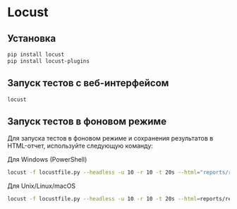 # Locust

## Установка

```bash
pip install locust
pip install locust-plugins

```

## Запуск тестов с веб-интерфейсом

```bash
locust
```

## Запуск тестов в фоновом режиме

Для запуска тестов в фоновом режиме и сохранения результатов в HTML-отчет, используйте следующую команду:

Для Windows (PowerShell)

```bash
locust -f locustfile.py --headless -u 10 -r 10 -t 20s --html="reports/report_$(Get-Date -Format "yyyyMMdd_HHmmss").html"
```

Для Unix/Linux/macOS

```bash
locust -f locustfile.py --headless -u 10 -r 10 -t 20s --html=reports/report_$(date +"%Y%m%d_%H%M%S").html
```


